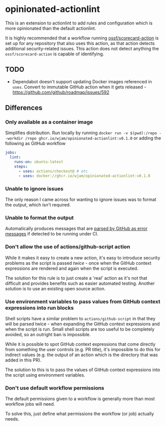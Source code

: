 # opinionated-actionlint
This is an extension to actionlint to add rules and configuration which is more opinionated than the default actionlint.

It is highly recommended that a workflow running [ossf/scorecard-action](https://github.com/ossf/scorecard-action) is set up for any repository that also uses this action, as that action detects additional security-related issues. This action does not detect anything the `ossf/scorecard-action` is capable of identifying.

## TODO
* Dependabot doesn't support updating Docker images referenced in `uses`. Convert to immutable GitHub action when it gets released - https://github.com/github/roadmap/issues/592

## Differences
### Only available as a container image
Simplifies distribution. Run locally by running `docker run -v $(pwd):/repo --workdir /repo ghcr.io/wjam/opinionated-actionlint:v0.1.0` or adding the following as GitHub workflow
```yaml
jobs:
  lint:
    runs-on: ubuntu-latest
    steps:
      - uses: actions/checkout@ # etc
      - uses: docker://ghcr.io/wjam/opinionated-actionlint:v0.1.0
```

### Unable to ignore issues
The only reason I came across for wanting to ignore issues was to format the output, which isn't required.

### Unable to format the output
Automatically produces messages that are [parsed by GitHub as error messages](https://docs.github.com/en/actions/writing-workflows/choosing-what-your-workflow-does/workflow-commands-for-github-actions#setting-an-error-message) if detected to be running under CI.

### Don't allow the use of actions/github-script action
While it makes it easy to create a new action, it's easy to introduce security problems as the script is passed *twice* - once when the GitHub context expressions are rendered and again when the script is executed.

The solution for this rule is to just create a 'real' action as it's not that difficult and provides benefits such as easier automated testing. Another solution is to use an existing open source action.

### Use environment variables to pass values from GitHub context expressions into run blocks
Shell scripts have a similar problem to `actions/github-script` in that they will be parsed twice - when expanding the GitHub context expressions and when the script is run. Small shell scripts are too useful to be completely avoided, so an outright ban is impossible.

While it is possible to spot GitHub context expressions that come directly from something the user controls (e.g. PR title), it's impossible to do this for indirect values (e.g. the output of an action which is the directory that was added in this PR).

The solution to this is to pass the values of GitHub context expressions into the script using environment variables.

### Don't use default workflow permissions
The default permissions given to a workflow is generally more than most workflow jobs will need.

To solve this, just define what permissions the workflow (or job) actually needs.


